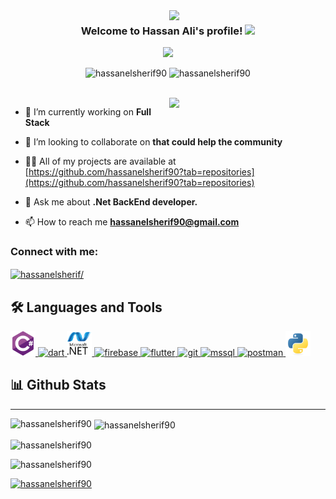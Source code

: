   
<img width="250" align="right" src="![image](https://github.com/hassanelsherif90/hassanelsherif90/assets/101423134/e136b979-c1da-4776-9dad-21362606a984)">

<h3 align="center">
  Welcome to Hassan Ali's profile!
  <img src="https://media.giphy.com/media/hvRJCLFzcasrR4ia7z/giphy.gif" width="28">
</h3>

<!-- Typing SVG by DenverCoder1 - https://github.com/DenverCoder1/readme-typing-svg -->
<p align="center">
  <a href="https://github.com/DenverCoder1/readme-typing-svg"><img src="https://readme-typing-svg.herokuapp.com/?lines=BackEnd%20developer;Always%20learning%20new%20things&font=Fira%20Code&center=true&width=440&height=45&color=f75c7e&vCenter=true&size=22"></a>
</p> 

<p align="center"> <img src="https://komarev.com/ghpvc/?username=hassanelsherif90&label=Profile%20views&color=0e75b6&style=flat" alt="hassanelsherif90" />
		   <img src="https://img.shields.io/github/followers/hassanelsherif90?label=Followers" alt="hassanelsherif90" />
</p>
<br>
<img align="right" src="https://user-images.githubusercontent.com/63050133/156676671-d5b2e362-97d4-4404-9447-dd71ddfea82f.gif" width = 250px/>

- 🔭 I’m currently working on **Full Stack**

- 👯 I’m looking to collaborate on **that could help the community**

- 👨‍💻 All of my projects are available at [https://github.com/hassanelsherif90?tab=repositories](https://github.com/hassanelsherif90?tab=repositories)

- 💬 Ask me about **.Net BackEnd developer.**

- 📫 How to reach me **hassanelsherif90@gmail.com**

<h3 align="left">Connect with me:</h3>
<p align="left">
<a href="https://linkedin.com/in/hassanelsherif/" target="blank"><img align="center" src="https://raw.githubusercontent.com/rahuldkjain/github-profile-readme-generator/master/src/images/icons/Social/linked-in-alt.svg" alt="hassanelsherif/" height="30" width="40" /></a>
</p>

## 🛠 Languages and Tools
 <a href="https://www.w3schools.com/cs/" target="_blank" rel="noreferrer"> <img src="https://raw.githubusercontent.com/devicons/devicon/master/icons/csharp/csharp-original.svg" alt="csharp" width="40" height="40"/> </a>		<a href="https://dart.dev" target="_blank" rel="noreferrer"> <img src="https://www.vectorlogo.zone/logos/dartlang/dartlang-icon.svg" alt="dart" width="40" height="40"/> </a>		<a href="https://dotnet.microsoft.com/" target="_blank" rel="noreferrer"> <img src="https://raw.githubusercontent.com/devicons/devicon/master/icons/dot-net/dot-net-original-wordmark.svg" alt="dotnet" width="40" height="40"/> </a>		<a href="https://firebase.google.com/" target="_blank" rel="noreferrer"> <img src="https://www.vectorlogo.zone/logos/firebase/firebase-icon.svg" alt="firebase" width="40" height="40"/> </a>		<a href="https://flutter.dev" target="_blank" rel="noreferrer"> <img src="https://www.vectorlogo.zone/logos/flutterio/flutterio-icon.svg" alt="flutter" width="40" height="40"/> </a> 		<a href="https://git-scm.com/" target="_blank" rel="noreferrer"> <img src="https://www.vectorlogo.zone/logos/git-scm/git-scm-icon.svg" alt="git" width="40" height="40"/> </a>		<a href="https://www.microsoft.com/en-us/sql-server" target="_blank" rel="noreferrer"> <img src="https://www.svgrepo.com/show/303229/microsoft-sql-server-logo.svg" alt="mssql" width="40" height="40"/> </a>		<a href="https://postman.com" target="_blank" rel="noreferrer"> <img src="https://www.vectorlogo.zone/logos/getpostman/getpostman-icon.svg" alt="postman" width="40" height="40"/> </a>			<a href="https://www.python.org" target="_blank" rel="noreferrer"> <img src="https://raw.githubusercontent.com/devicons/devicon/master/icons/python/python-original.svg" alt="python" width="40" height="40"/> </a> </p>



## 📊 Github Stats
---------------------------------------
<p><img align="left" src="https://github-readme-stats.vercel.app/api/top-langs?username=hassanelsherif90&show_icons=true&locale=en&layout=compact" alt="hassanelsherif90" /></p>



<p>&nbsp;<img align="center" src="https://github-readme-stats.vercel.app/api?username=hassanelsherif90&show_icons=true&locale=en" alt="hassanelsherif90" /></p>

<p><img align="center" src="https://github-readme-streak-stats.herokuapp.com/?user=hassanelsherif90&" alt="hassanelsherif90" /></p>


<p align="left"> <img src="https://komarev.com/ghpvc/?username=hassanelsherif90&label=Profile%20views&color=0e75b6&style=flat" alt="hassanelsherif90" /> </p>

<p align="left"> <a href="https://github.com/ryo-ma/github-profile-trophy"><img src="https://github-profile-trophy.vercel.app/?username=hassanelsherif90" alt="hassanelsherif90" /></a> </p>

